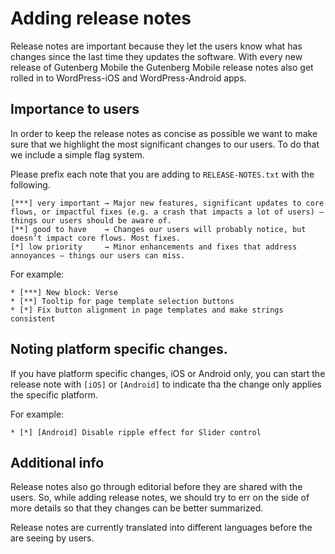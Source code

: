 # Adding release notes
Release notes are important because they let the users know what has changes since the last time they updates the software. 
With every new release of Gutenberg Mobile the Gutenberg Mobile release notes also  get rolled in to WordPress-iOS and WordPress-Android apps.

## Importance to users
In order to keep the release notes as concise as possible we want to make sure that we highlight the most significant changes
to our users. To do that we include a simple flag system.


Please prefix each note that you are adding to `RELEASE-NOTES.txt` with the following. 

    [***] very important → Major new features, significant updates to core flows, or impactful fixes (e.g. a crash that impacts a lot of users) — things our users should be aware of.
    [**] good to have    → Changes our users will probably notice, but doesn’t impact core flows. Most fixes.
    [*] low priority     → Minor enhancements and fixes that address annoyances — things our users can miss.


For example:

    * [***] New block: Verse
    * [**] Tooltip for page template selection buttons
    * [*] Fix button alignment in page templates and make strings consistent

## Noting platform specific changes. 

If you have platform specific changes, iOS or Android only, you can start the release note with `[iOS]` or `[Android]` to 
indicate tha the change only applies the specific platform. 

For example: 

    * [*] [Android] Disable ripple effect for Slider control
    
## Additional info
Release notes also go through editorial before they are shared with the users. So, while adding release notes, we should 
try to err on the side of more details so that they changes can be better summarized. 

Release notes are currently translated into different languages before the are seeing by users. 
